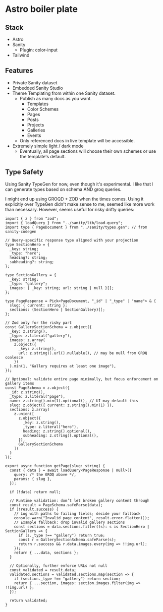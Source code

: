 # Astro boiler plate

## Stack

- Astro
- Sanity
    - Plugin: color-input
- Tailwind

## Features

- Private Sanity dataset
- Embedded Sanity Studio
- Theme Templating from within one Sanity dataset.
    - Publish as many docs as you want.
        - Templates
        - Color Schemes
        - Pages
        - Posts
        - Projects
        - Galleries
        - Events
    - Only referenced docs in live template will be accessible. 
- Extremely simple light / dark mode
    - Eventually, all page sections will choose their own schemes or use the template's default.

## Type Safety

Using Sanity TypeGen for now, even though it's experimental. I like that I can generate types based on schema AND groq queries. 

I might end up using GROQD + ZOD when the times comes. Using it explicitly over TypeGen didn't make sense to me, seemed like more work than necessary. However, seems useful for risky drifty queries:

```
import { z } from "zod";
import { loadQuery } from "../sanity/lib/load-query";
import type { PageDocument } from "../sanity/types.gen"; // from sanity-codegen

// Query-specific response type aligned with your projection
type SectionHero = {
  _key: string;
  _type: "hero";
  heading?: string;
  subheading?: string;
};

type SectionGallery = {
  _key: string;
  _type: "gallery";
  images: { _key: string; url: string | null }[];
};

type PageResponse = Pick<PageDocument, "_id" | "_type" | "name"> & {
  slug: { current: string };
  sections: (SectionHero | SectionGallery)[];
};

// Zod only for the risky part
const GallerySectionSchema = z.object({
  _key: z.string(),
  _type: z.literal("gallery"),
  images: z.array(
    z.object({
      _key: z.string(),
      url: z.string().url().nullable(), // may be null from GROQ coalesce
    })
  ).min(1, "Gallery requires at least one image"),
});

// Optional: validate entire page minimally, but focus enforcement on gallery items
const PageSchema = z.object({
  _id: z.string(),
  _type: z.literal("page"),
  name: z.string().min(1).optional(), // UI may default this
  slug: z.object({ current: z.string().min(1) }),
  sections: z.array(
    z.union([
      z.object({
        _key: z.string(),
        _type: z.literal("hero"),
        heading: z.string().optional(),
        subheading: z.string().optional(),
      }),
      GallerySectionSchema
    ])
  )
});

export async function getPage(slug: string) {
  const { data } = await loadQuery<PageResponse | null>({
    query: /* the GROQ above */,
    params: { slug },
  });

  if (!data) return null;

  // Runtime validation: don’t let broken gallery content through
  const result = PageSchema.safeParse(data);
  if (!result.success) {
    // Log with paths to failing fields; decide your fallback
    console.warn("Invalid page content", result.error.flatten());
    // Example fallback: drop invalid gallery sections
    const sections = data.sections.filter((s): s is SectionHero | SectionGallery => {
      if (s._type !== "gallery") return true;
      const r = GallerySectionSchema.safeParse(s);
      return r.success && r.data.images.every(img => !!img.url);
    });
    return { ...data, sections };
  }

  // Optionally, further enforce URLs not null
  const validated = result.data;
  validated.sections = validated.sections.map(section => {
    if (section._type !== "gallery") return section;
    return { ...section, images: section.images.filter(img => !!img.url) };
  });

  return validated;
}

```